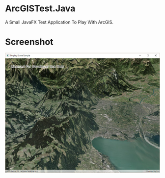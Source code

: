 # ArcGISTest.Java
A Small JavaFX Test Application To Play With ArcGIS.

# Screenshot
![Sorry, but here should be a Screenshot :-(](Screenshot/Screenshot.png  "Screenshot from the MainScene.")
